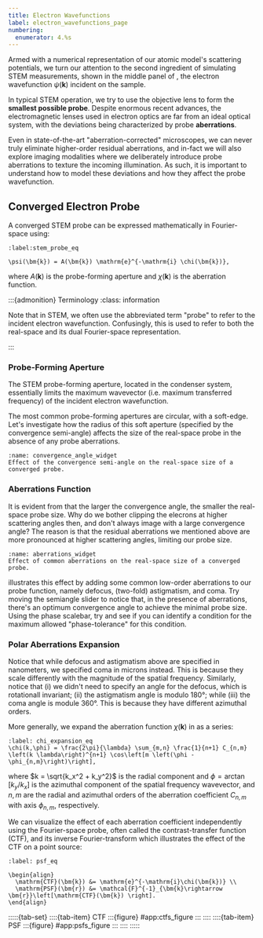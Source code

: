 ```yaml
---
title: Electron Wavefunctions
label: electron_wavefunctions_page
numbering:
  enumerator: 4.%s
---
```


Armed with a numerical representation of our atomic model's scattering potentials, we turn our attention to the second ingredient of simulating STEM measurements, shown in the middle panel of [](#fig_stem_measurements), the electron wavefunction $\psi(\bm{k})$ incident on the sample.

In typical STEM operation, we try to use the objective lens to form the **smallest possible probe**.
Despite enormous recent advances, the electromagnetic lenses used in electron optics are far from an ideal optical system, with the deviations being characterized by probe **aberrations**.

Even in state-of-the-art "aberration-corrected" microscopes, we can never truly eliminate higher-order residual aberrations, and in-fact we will also explore imaging modalities where we deliberately introduce probe aberrations to texture the incoming illumination.
As such, it is important to understand how to model these deviations and how they affect the probe wavefunction.

## Converged Electron Probe

A converged STEM probe can be expressed mathematically in Fourier-space using:
```{math}
:label:stem_probe_eq

\psi(\bm{k}) = A(\bm{k}) \mathrm{e}^{-\mathrm{i} \chi(\bm{k})},

```
where $A(\bm{k})$ is the probe-forming aperture and $\chi(\bm{k})$ is the aberration function.

:::{admonition} Terminology
:class: information

Note that in STEM, we often use the abbreviated term "probe" to refer to the incident electron wavefunction. 
Confusingly, this is used to refer to both the real-space and its dual Fourier-space representation.

:::

### Probe-Forming Aperture

The STEM probe-forming aperture, located in the condenser system, essentially limits the maximum wavevector (i.e. maximum transferred frequency) of the incident electron wavefunction.

The most common probe-forming apertures are circular, with a soft-edge.
Let's investigate how the radius of this soft aperture (specified by the convergence semi-angle) affects the size of the real-space probe in the absence of any probe aberrations.

```{figure} #app:convergence_angle_widget
:name: convergence_angle_widget
Effect of the convergence semi-angle on the real-space size of a converged probe.
```

### Aberrations Function

It is evident from [](#convergence_angle_widget) that the larger the convergence angle, the smaller the real-space probe size.
Why do we bother clipping the elecrons at higher scattering angles then, and don't always image with a large convergence angle?
The reason is that the residual aberrations we mentioned above are more pronounced at higher scattering angles, limiting our probe size.

```{figure} #app:aberrations_widget
:name: aberrations_widget
Effect of common aberrations on the real-space size of a converged probe.
```

[](#aberrations_widget) illustrates this effect by adding some common low-order aberrations to our probe function, namely defocus, (two-fold) astigmatism, and coma.
Try moving the semiangle slider to notice that, in the presence of aberrations, there's an optimum convergence angle to achieve the minimal probe size.
Using the phase scalebar, try and see if you can identify a condition for the maximum allowed "phase-tolerance" for this condition.

### Polar Aberrations Expansion

Notice that while defocus and astigmatism above are specified in nanometers, we specified coma in microns instead.
This is because they scale differently with the magnitude of the spatial frequency.
Similarly, notice that (i) we didn't need to specify an angle for the defocus, which is rotationall invariant; (ii) the astigmatism angle is modulo 180&deg;; while (iii) the coma angle is module 360&deg;.
This is because they have different azimuthal orders.

More generally, we expand the aberration function $\chi(\bm{k})$ in [](#stem_probe_eq) as a series:

```{math}
:label: chi_expansion_eq
\chi(k,\phi) = \frac{2\pi}{\lambda} \sum_{m,n} \frac{1}{n+1} C_{n,m} \left(k \lambda\right)^{n+1} \cos\left[m \left(\phi - \phi_{n,m}\right)\right],
```

where $k = \sqrt{k_x^2 + k_y^2}$ is the radial component and $\phi = \arctan\left[k_y/k_x\right]$ is the azimuthal component of the spatial frequency wavevector, and $n,m$ are the radial and azimuthal orders of the aberration coefficient $C_{n,m}$ with axis $\phi_{n,m}$, respectively.

We can visualize the effect of each aberration coefficient independently using the Fourier-space probe, often called the contrast-transfer function (CTF), and its inverse Fourier-transform which illustrates the effect of the CTF on a point source:

```{math}
:label: psf_eq

\begin{align}
  \mathrm{CTF}(\bm{k}) &= \mathrm{e}^{-\mathrm{i}\chi(\bm{k})} \\
  \mathrm{PSF}(\bm{r}) &= \mathcal{F}^{-1}_{\bm{k}\rightarrow \bm{r}}\left[\mathrm{CTF}(\bm{k}) \right].
\end{align}

```

:::::{tab-set}
::::{tab-item} CTF
:::{figure} #app:ctfs_figure
:::
::::
::::{tab-item} PSF
:::{figure} #app:psfs_figure
:::
::::
:::::

